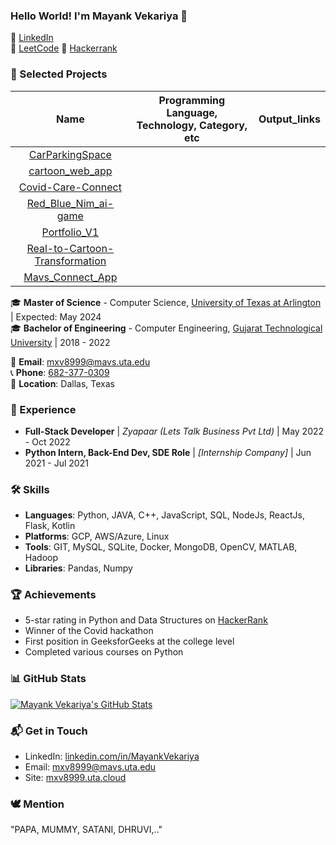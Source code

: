 ### Hello World! I'm Mayank Vekariya 🚀

🔗 [LinkedIn](https://www.linkedin.com/in/mayank-vekariya) <br>
🔗 [LeetCode](https://leetcode.com/mayankpv2001/)
🔗 [Hackerrank](https://www.hackerrank.com/mayankpv2001)


### 💼 Selected Projects
| Name | Programming Language, Technology, Category, etc | Output_links |
| :---: | :---: | :---: |
| [CarParkingSpace](https://github.com/mayank-vekariya/CarParkingSpace) |  |  |
| [cartoon_web_app](https://github.com/mayank-vekariya/cartoon_web_app) |  |  |
| [Covid-Care-Connect](https://github.com/mayank-vekariya/Covid-Care-Connect) |  |  |
| [Red_Blue_Nim_ai-game](https://github.com/mayank-vekariya/Red_Blue_Nim_ai-game) |  |  |
| [Portfolio_V1](https://github.com/mayank-vekariya/Portfolio_V1) |  |  |
| [Real-to-Cartoon-Transformation](https://github.com/mayank-vekariya/https-github.com-bapu-1777-Real-to-Cartoon-Transformation-using-White-Box-Cartoon) |  |  |
| [Mavs_Connect_App](https://github.com/mayank-vekariya/Mavs_Connect_App) |  |  |

🎓 **Master of Science** - Computer Science, [University of Texas at Arlington](https://www.uta.edu/) | Expected: May 2024<br>
🎓 **Bachelor of Engineering** - Computer Engineering, [Gujarat Technological University](https://www.gtu.ac.in/) | 2018 - 2022

📧 **Email**: [mxv8999@mavs.uta.edu](mailto:mxv8999@mavs.uta.edu) <br>
📞 **Phone**: [682-377-0309](tel:6823770309) <br>
📍 **Location**: Dallas, Texas

### 🔭 Experience

- **Full-Stack Developer** | _Zyapaar (Lets Talk Business Pvt Ltd)_ | May 2022 - Oct 2022
- **Python Intern, Back-End Dev, SDE Role** | _[Internship Company]_ | Jun 2021 - Jul 2021

### 🛠 Skills

- **Languages**: Python, JAVA, C++, JavaScript, SQL, NodeJs, ReactJs, Flask, Kotlin
- **Platforms**: GCP, AWS/Azure, Linux
- **Tools**: GIT, MySQL, SQLite, Docker, MongoDB, OpenCV, MATLAB, Hadoop
- **Libraries**: Pandas, Numpy

### 🏆 Achievements

- 5-star rating in Python and Data Structures on [HackerRank](https://www.hackerrank.com/)
- Winner of the Covid hackathon
- First position in GeeksforGeeks at the college level
- Completed various courses on Python

### 📊 GitHub Stats

[![Mayank Vekariya's GitHub Stats](https://github-readme-stats.vercel.app/api?username=MayankVekariya&show_icons=true&theme=radical)](https://github.com/MayankVekariya)

### 📬 Get in Touch

- LinkedIn: [linkedin.com/in/MayankVekariya](https://www.linkedin.com/in/MayankVekariya)
- Email: [mxv8999@mavs.uta.edu](mailto:mxv8999@mavs.uta.edu)
- Site: [mxv8999.uta.cloud](https://mxv8999.uta.cloud/)
  
### 🕊 Mention

"PAPA, MUMMY, SATANI, DHRUVI,.."

